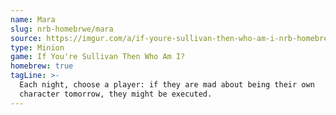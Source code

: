 ```yaml
---
name: Mara
slug: nrb-homebrwe/mara
source: https://imgur.com/a/if-youre-sullivan-then-who-am-i-nrb-homebrew-script-Cc4elqZ
type: Minion
game: If You're Sullivan Then Who Am I?
homebrew: true
tagLine: >-
  Each night, choose a player: if they are mad about being their own
  character tomorrow, they might be executed.
---
```

